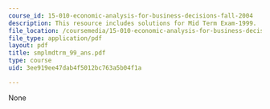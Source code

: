 ```yaml
---
course_id: 15-010-economic-analysis-for-business-decisions-fall-2004
description: This resource includes solutions for Mid Term Exam-1999.
file_location: /coursemedia/15-010-economic-analysis-for-business-decisions-fall-2004/3ee919ee47dab4f5012bc763a5b04f1a_smplmdtrm_99_ans.pdf
file_type: application/pdf
layout: pdf
title: smplmdtrm_99_ans.pdf
type: course
uid: 3ee919ee47dab4f5012bc763a5b04f1a

---
```

None